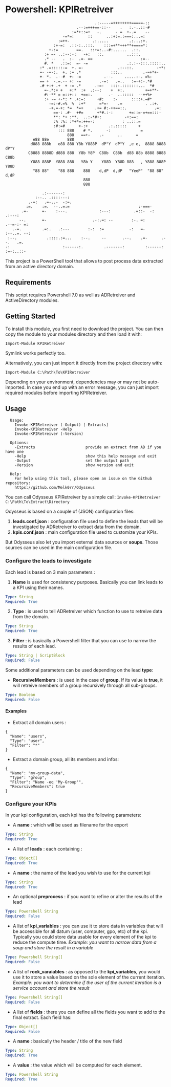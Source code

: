 # Powershell: KPIRetreiver

```
                                       .:-----=++++++++=====-::       
                               .--:=+++==-::--    .   :.-..::-#       
                             :=*+::=+   -.      - =  +-.=    --        
                         -=*=:      ::      ..:+:=.:===:...=:         
                       :=++-          .:.....         .:...:+.         
                     :+-=:  .::-:..:::.    :::=+**+++**+====*:         
                   +-:=        ==.   ::+=:..-#:......  .::.           
                 :+ =- ..:--:-:   -+:   ::.          ..:::.           
                 .* --   .  :-  .=- ==                     :=--        
                 #. *   .::=:  =- -=                 .:.:--:::.:::::.. 
               :* .=:::::-=  +. =-               .:--::.          -+*:
               =- -=-:.  +. := .*             :::..         .-=+*+-   
               +- *.  .--#  +: -=          .--.     .....:-. =%:      
               == +  -.=.-- +: -=        .-=:   .=..   :=-+:-.*#      
               .# +:+ .+  + -= .*      .-=-   :::-.:::::::...  *#     
                 =-.*:+ +   +:*  :+  .:--:    +  +:.         +=+**-    
                 #:-** = =::+::  +==:.       .-  ..:::::  --++%+      
                 :+ -= +-*: * .+:=:     +#:    :-      ::::+.=#*      
                   -=:-#.=%  %  :+*      =*=-    .=          . .:+.    
                   -+.=-+: *=  *=+     .+= #:-++==::.            .=:  
                     ==-: .#-  +#=      +*#.:-:       +=::=-=+==:::-   
                     **: *+ :**.  ..:-*#+:          -+:==:            
                     :% :%: :*+*=:++=-:            : ..::.=           
                     :#:=#      +-:+         .:.:::::     +           
                       ::: 888    # *.      -:             =           
                           888   ==+-    .-      ..      =            
            e88 88e        888
           d888 888b   e88 888 Y8b Y888P  dP"Y  dP"Y  ,e e,  8888 8888  dP"Y 
          C8888 8888D d888 888  Y8b Y8P  C88b  C88b  d88 88b 8888 8888 C88b  
           Y888 888P  Y888 888   Y8b Y    Y88D  Y88D 888   , Y888 888P  Y88D 
            "88 88"    "88 888    888    d,dP  d,dP   "YeeP"  "88 88"  d,dP  
                                  888                                        
                                  888                                        

                .:-------:                                                           
             :--.. .::::---:                                                         
          .-=:   .=-..-  -:=.                                                        
         :=.    :=.  --..=:=                              :-===-                     
       .=-      =-    :---.              :---:          .=::-  -:           .:---:   
      --.       =-                    .-:.=: --        :-. =:            .--=-:- =:  
   .-=.         .=:.   .:---        :-:  :=           -:   =-          :--..=. --:   
 :--.             .::::.:=...    :--.     --       .--.    .=-      .--.   .=.       
-:                       :------:.         .-------:         :------:       :=-:..::-

```

This project is a PowerShell tool that allows to post process data extracted from an active directory domain. 

## Requirements

This script requires Powershell 7.0 as well as ADRetreiver and ActiveDirectory modules.

## Getting Started

To install this module, you first need to download the project. You can then copy the module to your modules directory and then load it with:

`Import-Module KPIRetreiver`

Symlink works perfectly too.

Alternatively, you can just import it directly from the project directory with:

`Import-Module C:\Path\To\KPIRetreiver`

Depending on your environment, dependencies may or may not be auto-imported. In case you end up with an error message, you can just import required modules before importing KPIRetreiver.

## Usage

      Usage:
        Invoke-KPIRetreiver (-Output) [-Extracts]
        Invoke-KPIRetreiver -Help
        Invoke-KPIRetreiver (-Version)
        
      Options:
        -Extracts                      provide an extract from AD if you have one
        -Help                          show this help message and exit
        -Output                        set the output path
        -Version                       show version and exit

      Help:
        For help using this tool, please open an issue on the Github repository:
        https://github.com/Melk0rr/Odysseus


You can call Odysseus KPIRetreiver by a simple call:
`Invoke-KPIRetreiver C:\Path\To\Extract\Directory`

Odysseus is based on a couple of (JSON) configuration files:

1. **leads.conf.json** : configuration file used to define the leads that will be investigated by ADRetreiver to extract data from the domain.
2. **kpis.conf.json**  : main configuration file used to customize your KPIs.

But Odysseus also let you import external data sources or **soups**. Those sources can be used in the main configuration file.

### Configure the leads to investigate

Each lead is based on 3 main parameters :
1. **Name** is used for consistency purposes. Basically you can link leads to a KPI using their names.
```yaml
Type: String
Required: True
```

2. **Type**   : is used to tell ADRetreiver which function to use to retreive data from the domain.
```yaml
Type: String
Required: True
```

3. **Filter** : is basically a Powershell filter that you can use to narrow the results of each lead.
```yaml
Type: String | ScriptBlock
Required: False
```

Some additional parameters can be used depending on the lead **type**:
- **RecursiveMembers** : is used in the case of **group**. If its value is **true**, it will retreive members of a group recursively through all sub-groups.
```yaml
Type: Boolean
Required: False
```

#### Examples

- Extract all domain users :

```
{
  "Name": "users",
  "Type": "user",
  "Filter": "*"
}
```

- Extract a domain group, all its members and infos:

```
{
  "Name": "my-group-data",
  "Type": "group",
  "Filter": "Name -eq 'My-Group'",
  "RecursiveMembers": true
}
```

### Configure your KPIs

In your kpi configuration, each kpi has the following parameters:
- A **name** : which will be used as filename for the export
```yaml
Type: String
Required: True
```
- A list of **leads** : each containing :
```yaml
Type: Object[]
Required: True
```
  - A **name** : the name of the lead you wish to use for the current kpi
  ```yaml
  Type: String
  Required: True
  ```
  - An optional **preprocess** : if you want to refine or alter the results of the lead
  ```yaml
  Type: Powershell String
  Required: False
  ```
- A list of **kpi_variables** : you can use it to store data in variables that will be accessible for all datum (user, computer, gpo, etc) of the kpi. Typically you could store data usable for every element of the kpi to reduce the compute time. *Example: you want to narrow data from a soup and store the result in a variable*
```yaml
Type: Powershell String[]
Required: False
```

- A list of **rock_varaiables** : as opposed to the **kpi_variables**, you would use it to store a value based on the sole element of the current iteration. *Example: you want to determine if the user of the current iteration is a service account and store the result*
```yaml
Type: Powershell String[]
Required: False
```

- A list of **fields** : there you can define all the fields you want to add to the final extract. Each field has:
```yaml
Type: Object[]
Required: False
```

  - A **name**  : basically the header / title of the new field
  ```yaml
  Type: String
  Required: True
  ```

  - A **value** : the value which will be computed for each element. 
  ```yaml
  Type: Powershell String
  Required: True
  ```
